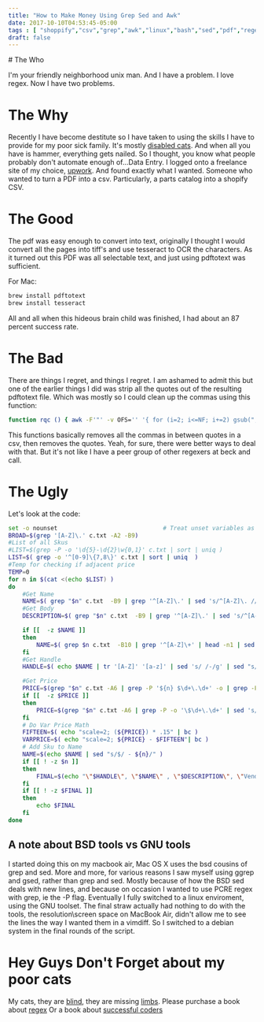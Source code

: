 ```yaml
---
title: "How to Make Money Using Grep Sed and Awk"
date: 2017-10-10T04:53:45-05:00
tags : [ "shoppify","csv","grep","awk","linux","bash","sed","pdf","regex"]
draft: false
---
```


<link rel="stylesheet" href="https://openmonstervision.github.io/prism.css" />
<script src="https://openmonstervision.github.io/prism.js" type="text/javascript"></script>
# The Who

I'm your friendly neighborhood unix man. And I have a problem. I love regex. Now I have two problems.

# The Why
Recently I have become destitute so I have taken to using the skills I have to provide for my poor sick family. It's mostly [disabled cats](https://www.instagram.com/bsdpunk/ "BSDPunk Instagram"). And when all you have is hammer, everything gets nailed. So I thought, you know what people probably don't automate enough of...Data Entry. I logged onto a freelance site of my choice, [upwork](https://www.upwork.com/ "Upwork"). And found exactly what I wanted. Someone who wanted to turn a PDF into a csv. Particularly, a parts catalog into a shopify CSV.

# The Good

The pdf was easy enough to convert into text, originally I thought I would convert all the pages into tiff's and use tesseract to OCR the characters. As it turned out this PDF was all selectable text, and just using pdftotext was sufficient.

For Mac:
``` bash
brew install pdftotext
brew install tesseract
```

All and all when this hideous brain child was finished, I had about an 87 percent success rate.

# The Bad

There are things I regret, and things I regret. I am ashamed to admit this but one of the earlier things I did was strip all the quotes out of the resulting pdftotext file. Which was mostly so I could clean up the commas using this function:

``` bash
function rqc () { awk -F'"' -v OFS='' '{ for (i=2; i<=NF; i+=2) gsub(",", "", $i) } 1' $@ | sed 's/"//g' ;}
```
This functions basically removes all the commas in between quotes in a csv, then removes the quotes. Yeah, for sure, there were better ways to deal with that. But it's not like I have a peer group of other regexers at beck and call.


# The Ugly

Let's look at the code:

``` bash
set -o nounset                              # Treat unset variables as an error
BROAD=$(grep '[A-Z]\.' c.txt -A2 -B9)
#List of all Skus
#LIST=$(grep -P -o '\d{5}-\d{2}\w{0,1}' c.txt | sort | uniq )
LIST=$( grep -o '^[0-9]\{7,8\}' c.txt | sort | uniq  )
#Temp for checking if adjacent price
TEMP=0
for n in $(cat <(echo $LIST) )
do
    #Get Name
    NAME=$( grep "$n" c.txt  -B9 | grep '^[A-Z]\.' | sed 's/^[A-Z]\. //' | sed 's/^[A-Z ]\+       \([A-Z][a-z]\)/\1/' | sed 's/"//g' | grep '[A-Z ]\+' | tail -n1 | sed 's/[a-z].*//' | sed 's/.$//' )
    #Get Body
    DESCRIPTION=$( grep "$n" c.txt  -B9 | grep '^[A-Z]\.' | sed 's/^[A-Z]\. //' | sed 's/^[A-Z ]\+\([A-Z][a-z]\)/\1/' | sed 's/"//g')

    if [[  -z $NAME ]]
    then
        NAME=$( grep $n c.txt  -B10 | grep '^[A-Z]\+' | head -n1 | sed 's/^[A-Z]\. //' | sed 's/[A-Z][a-z].*//g')
    fi
    #Get Handle
    HANDLE=$( echo $NAME | tr '[A-Z]' '[a-z]' | sed 's/ /-/g' | sed "s/$/-${n}/"| sed 's/[A-Z][a-z]//' )

    #Get Price
    PRICE=$(grep "$n" c.txt -A6 | grep -P '${n} $\d+\.\d+' -o | grep -P '\d+\.\d+' -o)
    if [[  -z $PRICE ]]
    then
        PRICE=$(grep "$n" c.txt -A6 | grep -P -o '\$\d+\.\d+' | sed 's/\$//g' |tr ' ' '\n' | head -n1)
    fi
    # Do Var Price Math
    FIFTEEN=$( echo "scale=2; (${PRICE}) * .15" | bc )
    VARPRICE=$( echo "scale=2; ${PRICE} - $FIFTEEN"| bc )
    # Add Sku to Name
    NAME=$(echo $NAME | sed "s/$/ - ${n}/" )
    if [[ ! -z $n ]]
    then
        FINAL=$(echo "\"$HANDLE\", \"$NAME\" , \"$DESCRIPTION\", \"Vendor\", \"\" , , \"\", \"Title\", \"Default Title\", , , , , \"$n\", ,,,,,\"$VARPRICE\",\"$PRICE\"")
    fi
    if [[ ! -z $FINAL ]]
    then
        echo $FINAL
    fi
done

```


## A note about BSD tools vs GNU tools

I started doing this on my macbook air, Mac OS X uses the bsd cousins of grep and sed. More and more, for various reasons I saw myself using ggrep and gsed, rather than grep and sed. Mostly because of how the BSD sed deals with new lines, and because on occasion I wanted to use PCRE regex with grep, ie the -P flag. Eventually I fully switched to a linux enviroment, using the GNU toolset. The final straw actually had nothing to do with the tools, the resolution\screen space on MacBook Air, didn't allow me to see the lines the way I wanted them in a vimdiff. So I switched to a debian system in the final rounds of the script.

# Hey Guys Don't Forget about my poor cats

My cats, they are [blind](https://www.instagram.com/p/BZ7QyBZjbu0/?taken-by=bsdpunk "Felicity"), they are missing [limbs](https://www.instagram.com/p/BZ7Kw9qjG5E/?taken-by=bsdpunk "Charlie"). Please purchase a book about [regex](https://www.amazon.com/gp/product/0596528124/ref=as_li_qf_sp_asin_il_tl?ie=UTF8&tag=bsdpblog-20&camp=1789&creative=9325&linkCode=as2&creativeASIN=0596528124&linkId=889140c1615f2cd3e4373dfe9ebc0be7 "Regex Book Amazon") Or a book about [successful coders](https://www.amazon.com/gp/product/1430219483/ref=as_li_qf_sp_asin_il_tl?ie=UTF8&tag=bsdpblog-20&camp=1789&creative=9325&linkCode=as2&creativeASIN=1430219483&linkId=b43558af067f9b7ba9b51c625832d542 "Coders At Work, Amazon")

# 
